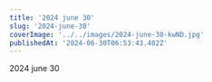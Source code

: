 ```yaml
---
title: '2024 june 30'
slug: '2024-june-30'
coverImage: '../../images/2024-june-30-kwND.jpg'
publishedAt: '2024-06-30T06:53:43.402Z'
---
```


2024 june 30